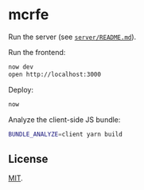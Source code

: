 # mcrfe

Run the server (see [`server/README.md`](server/README.md)).

Run the frontend:

```bash
now dev
open http://localhost:3000
```

Deploy:

```bash
now
```

Analyze the client-side JS bundle:

```bash
BUNDLE_ANALYZE=client yarn build
```

## License

[MIT](LICENSE.txt).
